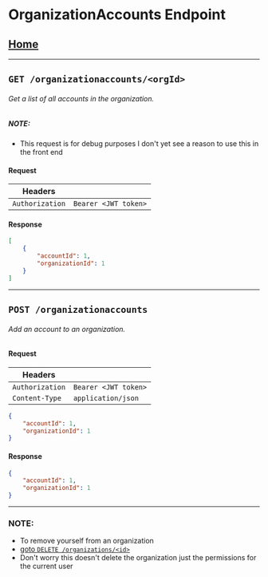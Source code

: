 # OrganizationAccounts Endpoint

## [Home](./Home.md)

---

## `GET /organizationaccounts/<orgId>`

###### Get a list of all accounts in the organization.

##### NOTE:

* This request is for debug purposes I don't yet see a reason to use this in the front end

#### Request

|Headers||
|-|-|
|`Authorization`|`Bearer <JWT token>`|

#### Response

``` json
[
    {
        "accountId": 1,
        "organizationId": 1
    }
]
```

---

## `POST /organizationaccounts`

###### Add an account to an organization.

#### Request

|Headers||
|-|-|
|`Authorization`|`Bearer <JWT token>`|
|`Content-Type`|`application/json`|

``` json
{
    "accountId": 1,
    "organizationId": 1
}
```

#### Response

``` json
{
    "accountId": 1,
    "organizationId": 1
}
```

---

### NOTE:

* To remove yourself from an organization 
* [goto `DELETE /organizations/<id>`](./Organizations.md)
* Don't worry this doesn't delete the organization just the permissions for the current user